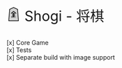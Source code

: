 <p style="font-size: 32px;"><img src="res/icon.png" width="32" /> Shogi - 将棋</p>

[x] Core Game  
[x] Tests  
[x] Separate build with image support  